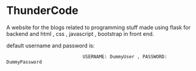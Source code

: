 # ThunderCode
A website for the blogs related to programming stuff made using flask for backend and html , css , javascript , bootstrap in front end.

default username and password is:
                                   
                                USERNAME: DummyUser , PASSWORD: DummyPassword
